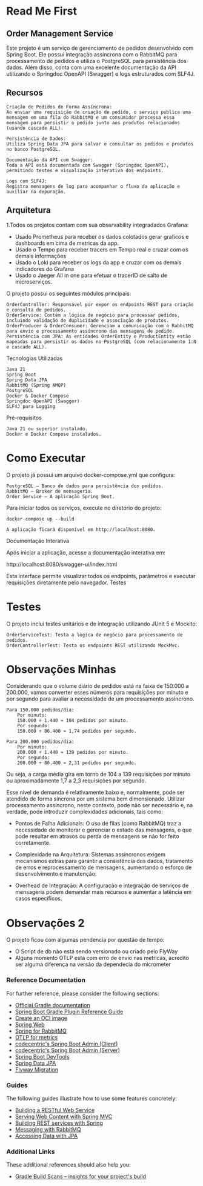 # Read Me First
## Order Management Service

Este projeto é um serviço de gerenciamento de pedidos desenvolvido com Spring Boot. Ele possui integração assíncrona com o RabbitMQ para processamento de pedidos e utiliza o PostgreSQL para persistência dos dados. Além disso, conta com uma excelente documentação da API utilizando o Springdoc OpenAPI (Swagger) e logs estruturados com SLF4J.
## Recursos

    Criação de Pedidos de Forma Assíncrona:
    Ao enviar uma requisição de criação de pedido, o serviço publica uma mensagem em uma fila do RabbitMQ e um consumidor processa essa mensagem para persistir o pedido junto aos produtos relacionados (usando cascade ALL).

    Persistência de Dados:
    Utiliza Spring Data JPA para salvar e consultar os pedidos e produtos no banco PostgreSQL.

    Documentação da API com Swagger:
    Toda a API está documentada com Swagger (Springdoc OpenAPI), permitindo testes e visualização interativa dos endpoints.

    Logs com SLF4J:
    Registra mensagens de log para acompanhar o fluxo da aplicação e auxiliar na depuração.

## Arquitetura

1.Todos os projetos contam com sua observability integradados Grafana:
- Usado Prometheus para receber os dados colotados gerar graficos e dashboards em cima de metricas da app.
- Usado o Tempo para receber tracers em Tempo real e cruzar com os demais informações
- Usado o Loki para receber os logs da app e cruzar com os demais indicadores do Grafana
- Usado o Jaeger All in one para efetuar o tracerID de salto de microserviços.

O projeto possui os seguintes módulos principais:

    OrderController: Responsável por expor os endpoints REST para criação e consulta de pedidos.
    OrderService: Contém a lógica de negócio para processar pedidos, incluindo validação de duplicidade e associação de produtos.
    OrderProducer & OrderConsumer: Gerenciam a comunicação com o RabbitMQ para envio e processamento assíncrono das mensagens de pedido.
    Persistência com JPA: As entidades OrderEntity e ProductEntity estão mapeadas para persistir os dados no PostgreSQL (com relacionamento 1:N e cascade ALL).

Tecnologias Utilizadas

    Java 21
    Spring Boot
    Spring Data JPA
    RabbitMQ (Spring AMQP)
    PostgreSQL
    Docker & Docker Compose
    Springdoc OpenAPI (Swagger)
    SLF4J para Logging

Pré-requisitos

    Java 21 ou superior instalado.
    Docker e Docker Compose instalados.

# Como Executar

O projeto já possui um arquivo docker-compose.yml que configura:

    PostgreSQL – Banco de dados para persistência dos pedidos.
    RabbitMQ – Broker de mensageria.
    Order Service – A aplicação Spring Boot.

Para iniciar todos os serviços, execute no diretório do projeto:

    docker-compose up --build

    A aplicação ficará disponível em http://localhost:8080.

Documentação Interativa

Após iniciar a aplicação, acesse a documentação interativa em:

http://localhost:8080/swagger-ui/index.html

Esta interface permite visualizar todos os endpoints, parâmetros e executar requisições diretamente pelo navegador.
Testes

# Testes

O projeto inclui testes unitários e de integração utilizando JUnit 5 e Mockito:

    OrderServiceTest: Testa a lógica de negócio para processamento de pedidos.
    OrderControllerTest: Testa os endpoints REST utilizando MockMvc.

# Observações Minhas
Considerando que o volume diário de pedidos está na faixa de 150.000 a 200.000, vamos converter esses números para requisições por minuto e por segundo para avaliar a necessidade de um processamento assíncrono.

    Para 150.000 pedidos/dia:
        Por minuto:
        150.000 ÷ 1.440 ≈ 104 pedidos por minuto.
        Por segundo:
        150.000 ÷ 86.400 ≈ 1,74 pedidos por segundo.

    Para 200.000 pedidos/dia:
        Por minuto:
        200.000 ÷ 1.440 ≈ 139 pedidos por minuto.
        Por segundo:
        200.000 ÷ 86.400 ≈ 2,31 pedidos por segundo.

Ou seja, a carga média gira em torno de 104 a 139 requisições por minuto ou aproximadamente 1,7 a 2,3 requisições por segundo.

Esse nível de demanda é relativamente baixo e, normalmente, pode ser atendido de forma síncrona por um sistema bem dimensionado. Utilizar processamento assíncrono, neste contexto, pode não ser necessário e, na verdade, pode introduzir complexidades adicionais, tais como:

- Pontos de Falha Adicionais:
  O uso de filas (como RabbitMQ) traz a necessidade de monitorar e gerenciar o estado das mensagens, o que pode resultar em atrasos ou perda de mensagens se não for feito corretamente.

- Complexidade na Arquitetura:
  Sistemas assíncronos exigem mecanismos extras para garantir a consistência dos dados, tratamento de erros e reprocessamento de mensagens, aumentando o esforço de desenvolvimento e manutenção.

- Overhead de Integração:
  A configuração e integração de serviços de mensageria podem demandar mais recursos e aumentar a latência em casos específicos.

# Observações 2

O projeto ficou com algumas pendencia por questão de tempo:
- O Script de db não está sendo versionado ou criado pelo FlyWay
- Alguns momento OTLP está com erro de envio nas metricas, acredito ser alguma diferença na versão da dependecia do micrometer


### Reference Documentation
For further reference, please consider the following sections:

* [Official Gradle documentation](https://docs.gradle.org)
* [Spring Boot Gradle Plugin Reference Guide](https://docs.spring.io/spring-boot/3.4.3-SNAPSHOT/gradle-plugin)
* [Create an OCI image](https://docs.spring.io/spring-boot/3.4.3-SNAPSHOT/gradle-plugin/packaging-oci-image.html)
* [Spring Web](https://docs.spring.io/spring-boot/3.4.3-SNAPSHOT/reference/web/servlet.html)
* [Spring for RabbitMQ](https://docs.spring.io/spring-boot/3.4.3-SNAPSHOT/reference/messaging/amqp.html)
* [OTLP for metrics](https://docs.spring.io/spring-boot/3.4.3-SNAPSHOT/reference/actuator/metrics.html#actuator.metrics.export.otlp)
* [codecentric's Spring Boot Admin (Client)](https://codecentric.github.io/spring-boot-admin/current/#getting-started)
* [codecentric's Spring Boot Admin (Server)](https://codecentric.github.io/spring-boot-admin/current/#getting-started)
* [Spring Boot DevTools](https://docs.spring.io/spring-boot/3.4.3-SNAPSHOT/reference/using/devtools.html)
* [Spring Data JPA](https://docs.spring.io/spring-boot/3.4.3-SNAPSHOT/reference/data/sql.html#data.sql.jpa-and-spring-data)
* [Flyway Migration](https://docs.spring.io/spring-boot/3.4.3-SNAPSHOT/how-to/data-initialization.html#howto.data-initialization.migration-tool.flyway)

### Guides
The following guides illustrate how to use some features concretely:

* [Building a RESTful Web Service](https://spring.io/guides/gs/rest-service/)
* [Serving Web Content with Spring MVC](https://spring.io/guides/gs/serving-web-content/)
* [Building REST services with Spring](https://spring.io/guides/tutorials/rest/)
* [Messaging with RabbitMQ](https://spring.io/guides/gs/messaging-rabbitmq/)
* [Accessing Data with JPA](https://spring.io/guides/gs/accessing-data-jpa/)

### Additional Links
These additional references should also help you:

* [Gradle Build Scans – insights for your project's build](https://scans.gradle.com#gradle)

